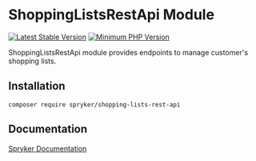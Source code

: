 # ShoppingListsRestApi Module
[![Latest Stable Version](https://poser.pugx.org/spryker/shopping-lists-rest-api/v/stable.svg)](https://packagist.org/packages/spryker/shopping-lists-rest-api)
[![Minimum PHP Version](https://img.shields.io/badge/php-%3E%3D%208.0-8892BF.svg)](https://php.net/)

ShoppingListsRestApi module provides endpoints to manage customer's shopping lists.

## Installation

```
composer require spryker/shopping-lists-rest-api
```

## Documentation

[Spryker Documentation](https://docs.spryker.com)
